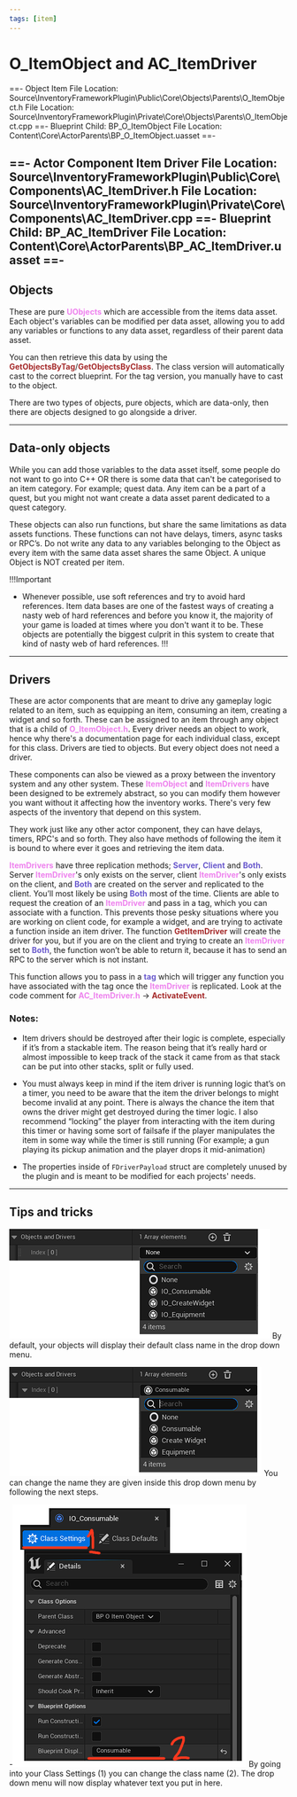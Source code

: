 ```yaml
---
tags: [item]
---
```


# O_ItemObject and AC_ItemDriver
==- Object Item
File Location: Source\InventoryFrameworkPlugin\Public\Core\Objects\Parents\O_ItemObject.h
File Location: Source\InventoryFrameworkPlugin\Private\Core\Objects\Parents\O_ItemObject.cpp
==- Blueprint Child: BP_O_ItemObject
File Location: Content\Core\ActorParents\BP_O_ItemObject.uasset
==-

==- Actor Component Item Driver
File Location: Source\InventoryFrameworkPlugin\Public\Core\Components\AC_ItemDriver.h
File Location: Source\InventoryFrameworkPlugin\Private\Core\Components\AC_ItemDriver.cpp
==- Blueprint Child: BP_AC_ItemDriver
File Location: Content\Core\ActorParents\BP_AC_ItemDriver.uasset
==-
---

## Objects
These are pure <span style="color:violet">**UObjects**</span> which are accessible from the items data asset. Each object's variables can be modified per data asset, allowing you to add any variables or functions to any data asset, regardless of their parent data asset.

You can then retrieve this data by using the <span style="color:brown">**GetObjectsByTag**</span>/<span style="color:brown">**GetObjectsByClass**</span>. The class version will automatically cast to the correct blueprint. For the tag version, you manually have to cast to the object.

There are two types of objects, pure objects, which are data-only, then there are objects designed to go alongside a driver.

---
## Data-only objects
While you can add those variables to the data asset itself, some people do not want to go into C++ OR there is some data that can't be categorised to an item category. For example; quest data. Any item can be a part of a quest, but you might not want create a data asset parent dedicated to a quest category.

These objects can also run functions, but share the same limitations as data assets functions. These functions can not have delays, timers, async tasks or RPC’s. Do not write any data to any variables belonging to the Object as every item with the same data asset shares the same Object. A unique Object is NOT created per item.

!!!Important
- Whenever possible, use soft references and try to avoid hard references. Item data bases are one of the fastest ways of creating a nasty web of hard references and before you know it, the majority of your game is loaded at times where you don't want it to be. These objects are potentially the biggest culprit in this system to create that kind of nasty web of hard references.
!!!

---
## Drivers
These are actor components that are meant to drive any gameplay logic related to an item, such as equipping an item, consuming an item, creating a widget and so forth.
These can be assigned to an item through any object that is a child of <span style="color:violet">**O_ItemObject.h**</span>. Every driver needs an object to work, hence why there's a documentation page for each individual class, except for this class. Drivers are tied to objects. But every object does not need a driver.

These components can also be viewed as a proxy between the inventory system and any other system. These <span style="color:violet">**ItemObject**</span> and <span style="color:violet">**ItemDrivers**</span> have been designed to be extremely abstract, so you can modify them however you want without it affecting how the inventory works. There's very few aspects of the inventory that depend on this system.

They work just like any other actor component, they can have delays, timers, RPC's and so forth. They also have methods of following the item it is bound to where ever it goes and retrieving the item data.

<span style="color:violet">**ItemDrivers**</span> have three replication methods; <span style="color:slateblue">**Server**</span>, <span style="color:slateblue">**Client**</span> and <span style="color:slateblue">**Both**</span>. Server <span style="color:violet">**ItemDriver**</span>'s only exists on the server, client <span style="color:violet">**ItemDriver**</span>'s only exists on the client, and <span style="color:slateblue">**Both**</span> are created on the server and replicated to the client. You’ll most likely be using <span style="color:slateblue">**Both**</span> most of the time. 
Clients are able to request the creation of an <span style="color:violet">**ItemDriver**</span> and pass in a tag, which you can associate with a function. This prevents those pesky situations where you are working on client code, for example a widget, and are trying to activate a function inside an item driver. 
The function <span style="color:brown">**GetItemDriver**</span> will create the driver for you, but if you are on the client and trying to create an <span style="color:violet">**ItemDriver**</span> set to <span style="color:slateblue">**Both**</span>, the function won’t be able to return it, because it has to send an RPC to the server which is not instant. 

This function allows you to pass in a <span style="color:slateblue">**tag**</span> which will trigger any function you have associated with the tag once the <span style="color:violet">**ItemDriver**</span> is replicated. Look at the code comment for <span style="color:violet">**AC_ItemDriver.h**</span> -> <span style="color:brown">**ActivateEvent**</span>.

### Notes:

- Item drivers should be destroyed after their logic is complete, especially if it’s from a stackable item. The reason being that it’s really hard or almost impossible to keep track of the stack it came from as that stack can be put into other stacks, split or fully used.

- You must always keep in mind if the item driver is running logic that’s on a timer,  you need to be aware that the item the driver belongs to might become invalid at any point. There is always the chance the item that owns the driver might get destroyed during the timer logic. I also recommend “locking” the player from interacting with the item during this timer or having some sort of failsafe if the player manipulates the item in some way while the timer is still running (For example; a gun playing its pickup animation and the player drops it mid-animation)

- The properties inside of `FDriverPayload` struct are completely unused by the plugin and is meant to be modified for each projects' needs.

---
## Tips and tricks

![](/pictures/BadObjectClassNames.png)
By default, your objects will display their default class name in the drop down menu.


![](/pictures/GoodObjectClassNames.png)
You can change the name they are given inside this drop down menu by following the next steps.

-![](/pictures/ClassNameExample.png)
By going into your Class Settings (1) you can change the class name (2). The drop down menu will now display whatever text you put in here.